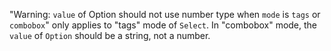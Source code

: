 "Warning: `value` of Option should not use number type when `mode` is `tags` or `combobox`" only applies to "tags" mode of `Select`. In "combobox" mode, the `value` of `Option` should be a string, not a number.
